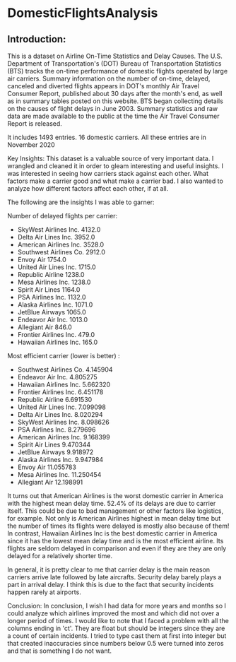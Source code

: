 # DomesticFlightsAnalysis


## Introduction:
This is a dataset on Airline On-Time Statistics and Delay Causes.
The U.S. Department of Transportation's (DOT) Bureau of Transportation Statistics (BTS) tracks the on-time performance of domestic flights operated by large air carriers. Summary information on the number of on-time, delayed, canceled and diverted flights appears in DOT's monthly Air Travel Consumer Report, published about 30 days after the month's end, as well as in summary tables posted on this website. BTS began collecting details on the causes of flight delays in June 2003. Summary statistics and raw data are made available to the public at the time the Air Travel Consumer Report is released.

It includes 1493 entries. 16 domestic carriers. All these entries are in November 2020

Key Insights:
This dataset is a valuable source of very important data. I wrangled and cleaned it in order to gleam interesting and useful insights. I was interested in seeing how carriers stack against each other. What factors make a carrier good and what make a carrier bad. I also wanted to analyze how different factors affect each other, if at all.

The following are the insights I was able to garner:

Number of delayed flights per carrier:
- SkyWest Airlines Inc.     4132.0
- Delta Air Lines Inc.      3952.0
- American Airlines Inc.    3528.0
- Southwest Airlines Co.    2912.0
- Envoy Air                 1754.0
- United Air Lines Inc.     1715.0
- Republic Airline          1238.0
- Mesa Airlines Inc.        1238.0
- Spirit Air Lines          1164.0
- PSA Airlines Inc.         1132.0
- Alaska Airlines Inc.      1071.0
- JetBlue Airways           1065.0
- Endeavor Air Inc.         1013.0
- Allegiant Air              846.0
- Frontier Airlines Inc.     479.0
- Hawaiian Airlines Inc.     165.0

Most efficient carrier (lower is better) :
- Southwest Airlines Co.     4.145904
- Endeavor Air Inc.          4.805275
- Hawaiian Airlines Inc.     5.662320
- Frontier Airlines Inc.     6.451178
- Republic Airline           6.691530
- United Air Lines Inc.      7.099098
- Delta Air Lines Inc.       8.020294
- SkyWest Airlines Inc.      8.098626
- PSA Airlines Inc.          8.279696
- American Airlines Inc.     9.168399
- Spirit Air Lines           9.470344
- JetBlue Airways            9.918972
- Alaska Airlines Inc.       9.947984
- Envoy Air                 11.055783
- Mesa Airlines Inc.        11.250454
- Allegiant Air             12.198991

It turns out that American Airlines is the worst domestic carrier in America with the highest mean delay time. 52.4% of its delays are due to carrier itself. This could be due to bad management or other factors like logistics, for example.
Not only is American Airlines highest in mean delay time but the number of times its flights were delayed is mostly also because of them! 
In contrast, Hawaiian Airlines Inc is the best domestic carrier in America since it has the lowest mean delay time and is the most efficient airline. Its flights are seldom delayed in comparison and even if they are they are only delayed for a relatively shorter time.

In general, it is pretty clear to me that carrier delay is the main reason carriers arrive late followed by late aircrafts. Security delay barely plays a part in arrival delay. I think this is due to the fact that security incidents happen rarely at airports.

Conclusion:
In conclusion, I wish I had data for more years and months so I could analyze which airlines improved the most and which did not over a longer period of times. I would like to note that I faced a problem with all the columns ending in 'ct'. They are float but should be integers since they are a count of certain incidents. I tried to type cast them at first into integer but that created inaccuracies since numbers below 0.5 were turned into zeros and that is something I do not want.

